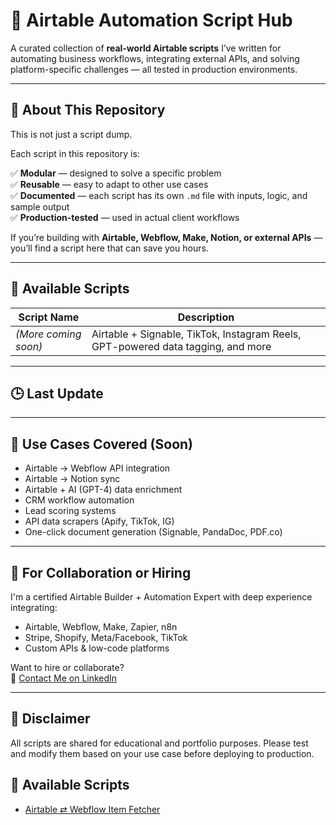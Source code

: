 # 🔧 Airtable Automation Script Hub

A curated collection of **real-world Airtable scripts** I’ve written for automating business workflows, integrating external APIs, and solving platform-specific challenges — all tested in production environments.

---

## 🚀 About This Repository

This is not just a script dump.

Each script in this repository is:

✅ **Modular** — designed to solve a specific problem  
✅ **Reusable** — easy to adapt to other use cases  
✅ **Documented** — each script has its own `.md` file with inputs, logic, and sample output  
✅ **Production-tested** — used in actual client workflows  

If you’re building with **Airtable, Webflow, Make, Notion, or external APIs** — you’ll find a script here that can save you hours.

---

## 📜 Available Scripts

<!-- script-list-start -->
| Script Name | Description |
|-------------|-------------|
| *(More coming soon)* | Airtable + Signable, TikTok, Instagram Reels, GPT-powered data tagging, and more |
<!-- script-list-end -->

---

## 🕒 Last Update

<!-- updated-badge-start -->
<!-- updated-badge-end -->

---

## 🧰 Use Cases Covered (Soon)

- Airtable → Webflow API integration
- Airtable → Notion sync
- Airtable + AI (GPT-4) data enrichment
- CRM workflow automation
- Lead scoring systems
- API data scrapers (Apify, TikTok, IG)
- One-click document generation (Signable, PandaDoc, PDF.co)

---

## 🤝 For Collaboration or Hiring

I'm a certified Airtable Builder + Automation Expert with deep experience integrating:
- Airtable, Webflow, Make, Zapier, n8n
- Stripe, Shopify, Meta/Facebook, TikTok
- Custom APIs & low-code platforms

Want to hire or collaborate?  
📧 [Contact Me on LinkedIn](https://www.linkedin.com/in/liveayon)

---

## 🧪 Disclaimer

All scripts are shared for educational and portfolio purposes. Please test and modify them based on your use case before deploying to production.

## 📂 Available Scripts

- [Airtable ⇄ Webflow Item Fetcher](airtable-webflow-fetch-item.md)
